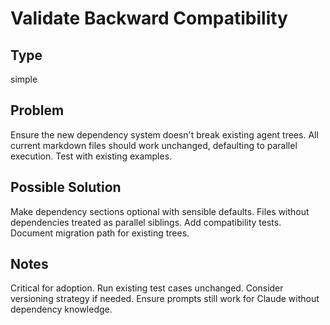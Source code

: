 # Validate Backward Compatibility

## Type
simple

## Problem
Ensure the new dependency system doesn't break existing agent trees. All current markdown files should work unchanged, defaulting to parallel execution. Test with existing examples.

## Possible Solution
Make dependency sections optional with sensible defaults. Files without dependencies treated as parallel siblings. Add compatibility tests. Document migration path for existing trees.

## Notes
Critical for adoption. Run existing test cases unchanged. Consider versioning strategy if needed. Ensure prompts still work for Claude without dependency knowledge.